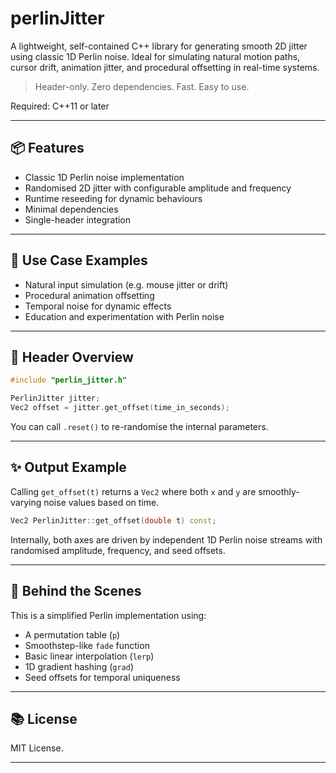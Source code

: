 # perlinJitter

A lightweight, self-contained C++ library for generating smooth 2D jitter using classic 1D Perlin noise. Ideal for simulating natural motion paths, cursor drift, animation jitter, and procedural offsetting in real-time systems.

> Header-only. Zero dependencies. Fast. Easy to use.

Required: C++11 or later

---

## 📦 Features

* Classic 1D Perlin noise implementation
* Randomised 2D jitter with configurable amplitude and frequency
* Runtime reseeding for dynamic behaviours
* Minimal dependencies
* Single-header integration

---

## 🔧 Use Case Examples

* Natural input simulation (e.g. mouse jitter or drift)
* Procedural animation offsetting
* Temporal noise for dynamic effects
* Education and experimentation with Perlin noise

---

## 📄 Header Overview

```cpp
#include "perlin_jitter.h"

PerlinJitter jitter;
Vec2 offset = jitter.get_offset(time_in_seconds);
```

You can call `.reset()` to re-randomise the internal parameters.

---

## ✨ Output Example

Calling `get_offset(t)` returns a `Vec2` where both `x` and `y` are smoothly-varying noise values based on time.

```cpp
Vec2 PerlinJitter::get_offset(double t) const;
```

Internally, both axes are driven by independent 1D Perlin noise streams with randomised amplitude, frequency, and seed offsets.

---

## 🧠 Behind the Scenes

This is a simplified Perlin implementation using:

* A permutation table (`p`)
* Smoothstep-like `fade` function
* Basic linear interpolation (`lerp`)
* 1D gradient hashing (`grad`)
* Seed offsets for temporal uniqueness

---

## 📚 License

MIT License.

---